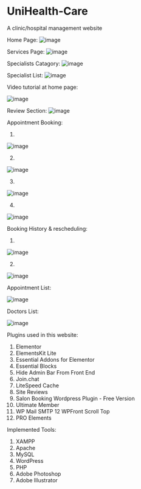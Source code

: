 # UniHealth-Care
A clinic/hospital management website

Home Page:
![image](https://user-images.githubusercontent.com/130599791/232526345-27250fbd-0dd5-4e2e-a882-096f12a53603.png)

Services Page:
![image](https://user-images.githubusercontent.com/130599791/232526484-d884a6f9-a543-44bb-b194-b9a5e9a9cf4e.png)


Specialists Catagory:
![image](https://user-images.githubusercontent.com/130599791/232526627-8b9993cd-102a-4018-9277-465744c508d8.png)


Specialist List:
![image](https://user-images.githubusercontent.com/130599791/232526742-080ac581-0c4a-4509-8e14-51c37e84e6c6.png)


Video tutorial at home page:


![image](https://user-images.githubusercontent.com/130599791/232526897-713d4822-3b27-4a22-9e2d-bfc985e4c5e1.png)


Review Section:
![image](https://user-images.githubusercontent.com/130599791/232526990-3032e1eb-0f00-42de-9b52-c498d9d20f07.png)


Appointment Booking:



1.

![image](https://user-images.githubusercontent.com/130599791/232527210-df6127c2-cb2b-4bd0-9a38-382c17bea6ae.png)

2.

![image](https://user-images.githubusercontent.com/130599791/232527255-fe990f7c-2dda-4050-8c6c-0f7036081ce1.png)

3.

![image](https://user-images.githubusercontent.com/130599791/232527318-178c53ae-4b76-4011-9052-dd22f662b60c.png)

4.

![image](https://user-images.githubusercontent.com/130599791/232527392-52f3ab7c-249a-448f-8fec-9b41930e2fdb.png)



Booking History & rescheduling:



1.

![image](https://user-images.githubusercontent.com/130599791/232527652-31d57ca3-8f5e-4a82-98a5-62d877807b37.png)

2.

![image](https://user-images.githubusercontent.com/130599791/232527851-3be3016e-f25e-4c07-980a-4f03b32411d8.png)



Appointment List:

![image](https://user-images.githubusercontent.com/130599791/232528004-d45516d4-42d6-481e-ab9b-22ede13d1809.png)


Doctors List:

![image](https://user-images.githubusercontent.com/130599791/232528192-ca48f8fa-fa7b-432e-9405-79f9c4972481.png)






Plugins used in this website:
1. Elementor
2. ElementsKit Lite
3. Essential Addons for Elementor
4. Essential Blocks
5. Hide Admin Bar From Front End
6. Join.chat
7. LiteSpeed Cache
8. Site Reviews
9. Salon Booking Wordpress Plugin - Free Version
10. Ultimate Member
11. WP Mail SMTP
12 WPFront Scroll Top
13. PRO Elements



Implemented Tools:
1. XAMPP
2. Apache
3. MySQL
4. WordPress
5. PHP
10. Adobe Photoshop
11. Adobe Illustrator




